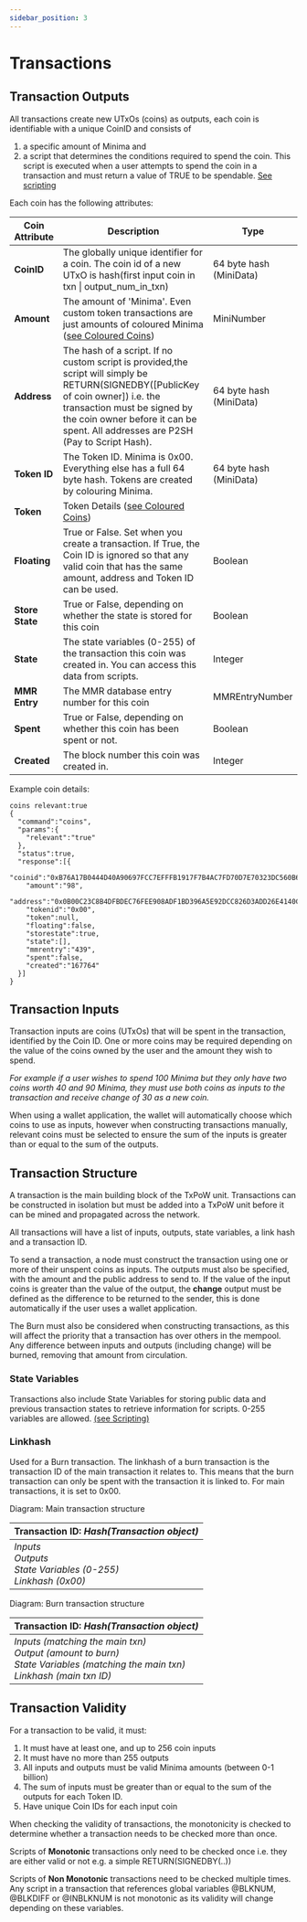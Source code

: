 ```yaml
---
sidebar_position: 3
---
```


# Transactions

## Transaction Outputs
All transactions create new UTxOs (coins) as outputs, each coin is identifiable with a unique CoinID and consists of
1. a specific amount of Minima and 
2. a script that determines the conditions required to spend the coin. This script is executed when a user attempts to spend the coin in a transaction and must return a value of TRUE to be spendable. [See scripting](/docs/learn/scripting)

Each coin has the following attributes:

| Coin Attribute | Description | Type |
| -------------- | ----------- | ------------- |
| **CoinID** | The globally unique identifier for a coin. The coin id of a new UTxO is hash(first input coin in txn &#124; output_num_in_txn)| 64 byte hash (MiniData)|
| **Amount** | The amount of 'Minima'. Even custom token transactions are just amounts of coloured Minima ([see Coloured Coins](/docs/learn/colouredcoins))| MiniNumber|
| **Address** | The hash of a script. If no custom script is provided,the script will simply be RETURN(SIGNEDBY([PublicKey of coin owner]) i.e. the  transaction must be signed by the coin owner before it can be spent. All addresses are P2SH (Pay to Script Hash).| 64 byte hash (MiniData)|
| **Token ID** | The Token ID. Minima is 0x00. Everything else has a full 64 byte hash. Tokens are created by colouring Minima.| 64 byte hash (MiniData)|
| **Token** | Token Details ([see Coloured Coins](/docs/learn/colouredcoins)) |  |
| **Floating** | True or False. Set when you create a transaction. If True, the Coin ID is ignored so that any valid coin that has the same amount, address and Token ID can be used. | Boolean |
| **Store State** | True or False, depending on whether the state is stored for this coin | Boolean |
| **State** | The state variables (0-255) of the transaction this coin was created in. You can access this data from scripts. | Integer |
| **MMR Entry** | The MMR database entry number for this coin | MMREntryNumber |
| **Spent** | True or False, depending on whether this coin has been spent or not. | Boolean |
| **Created** | The block number this coin was created in. | Integer |

Example coin details:

```
coins relevant:true
{
  "command":"coins",
  "params":{
    "relevant":"true"
  },
  "status":true,
  "response":[{
    "coinid":"0xB76A17B0444D40A90697FCC7EFFFB1917F7B4AC7FD70D7E70323DC560B6A3CF2",
    "amount":"98",
    "address":"0x0B00C23C8B4DFBDEC76FEE908ADF1BD396A5E92DCC826D3ADD26E4140CFA1DC0",
    "tokenid":"0x00",
    "token":null,
    "floating":false,
    "storestate":true,
    "state":[],
    "mmrentry":"439",
    "spent":false,
    "created":"167764"
  }]
}
```
## Transaction Inputs
Transaction inputs are coins (UTxOs) that will be spent in the transaction, identified by the Coin ID. One or more coins may be required depending on the value of the coins owned by the user and the amount they wish to spend. 

*For example if a user wishes to spend 100 Minima but they only have two coins worth 40 and 90 Minima, they must use both coins as inputs to the transaction and receive change of 30 as a new coin.*

When using a wallet application, the wallet will automatically choose which coins to use as inputs, however when constructing transactions manually, relevant coins must be selected to ensure the sum of the inputs is greater than or equal to the sum of the outputs. 


## Transaction Structure

A transaction is the main building block of the TxPoW unit. Transactions can be constructed in isolation but must be added into a TxPoW unit before it can be mined and propagated across the network.

All transactions will have a list of inputs, outputs, state variables, a link hash and a transaction ID.

To send a transaction, a node must construct the transaction using one or more of their unspent coins as inputs. The outputs must also be specified, with the amount and the public address to send to. If the value of the input coins is greater than the value of the output, the **change** output must be defined as the difference to be returned to the sender, this is done automatically if the user uses a wallet application.

The Burn must also be considered when constructing transactions, as this will affect the priority that a transaction has over others in the mempool. Any difference between inputs and outputs (including change) will be burned, removing that amount from circulation.

### State Variables
Transactions also include State Variables for storing public data and previous transaction states to retrieve information for scripts. 0-255 variables are allowed. [(see Scripting)](/docs/learn/scripting)

### Linkhash 

Used for a Burn transaction. The linkhash of a burn transaction is the transaction ID of the main transaction it relates to. This means that the burn transaction can only be spent with the transaction it is linked to.  For main transactions, it is set to 0x00.

Diagram: Main transaction structure

| **Transaction ID:** *Hash(Transaction object)* |
| :-----------------------------------------|
| *Inputs* <br /> *Outputs*<br />*State Variables (0-255)*<br />*Linkhash (0x00)* |

Diagram: Burn transaction structure

| **Transaction ID:** *Hash(Transaction object)* |
| :---------------------------------------- |
| *Inputs (matching the main txn)*<br />*Output (amount to burn)*<br />*State Variables (matching the main txn)*<br />*Linkhash (main txn ID)* |


## Transaction Validity

For a transaction to be valid, it must:
1. It must have at least one, and up to 256 coin inputs
2. It must have no more than 255 outputs 
3. All inputs and outputs must be valid Minima amounts (between 0-1 billion)
4. The sum of inputs must be greater than or equal to the sum of the outputs for each Token ID.
5. Have unique Coin IDs for each input coin

When checking the validity of transactions, the monotonicity is checked to determine whether a transaction needs to be checked more than once. 

Scripts of **Monotonic** transactions only need to be checked once i.e. they are either valid or not e.g. a simple RETURN(SIGNEDBY(..))

Scripts of **Non Monotonic** transactions need to be checked multiple times. Any script in a transaction that references global variables @BLKNUM, @BLKDIFF or @INBLKNUM is not monotonic as its validity will change depending on these variables. 




